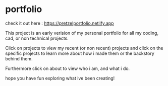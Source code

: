# portfolio

check it out here : https://pretzelportfolio.netlify.app

This project is an early verision of my personal portfolio for all my coding, cad, or non technical projects.

Click on projects to view my recent (or non recent) projects and click on the specific projects to learn more about how i made them or the backstory behind them.

Furthermore click on about to view who i am, and what i do. 

hope you have fun exploring what ive been creating!

